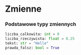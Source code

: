 # Zmienne

### Podstawowe typy zmiennych

```python
liczba_calkowita: int = 0
liczba_rzeczywista: float = 0.25
tekst: str = "Hello"
prawda_falsz: bool = True
```

